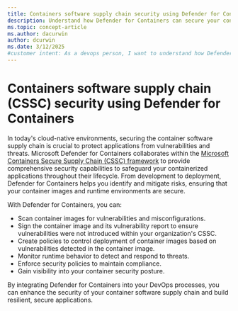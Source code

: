 ```yaml
---
title: Containers software supply chain security using Defender for Containers
description: Understand how Defender for Containers can secure your containers software supply chain.
ms.topic: concept-article
ms.author: dacurwin
author: dcurwin
ms.date: 3/12/2025
#customer intent: As a devops person, I want to understand how Defender for Containers can secure my containers software supply chain.
---
```


# Containers software supply chain (CSSC) security using Defender for Containers

In today's cloud-native environments, securing the container software supply chain is crucial to protect applications from vulnerabilities and threats. Microsoft Defender for Containers collaborates within the [Microsoft Containers Secure Supply Chain (CSSC) framework](/azure/security/container-secure-supply-chain) to provide comprehensive security capabilities to safeguard your containerized applications throughout their lifecycle. From development to deployment, Defender for Containers helps you identify and mitigate risks, ensuring that your container images and runtime environments are secure.

With Defender for Containers, you can:
- Scan container images for vulnerabilities and misconfigurations.
- Sign the container image and its vulnerability report to ensure vulnerabilities were not introduced within your organization's CSSC.
- Create policies to control deployment of container images based on vulnerabilities detected in the container image.
- Monitor runtime behavior to detect and respond to threats.
- Enforce security policies to maintain compliance.
- Gain visibility into your container security posture.

By integrating Defender for Containers into your DevOps processes, you can enhance the security of your container software supply chain and build resilient, secure applications.
